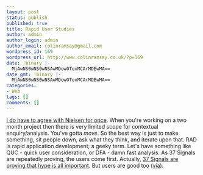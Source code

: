 ```yaml
---
layout: post
status: publish
published: true
title: Rapid User Studies
author: admin
author_login: admin
author_email: colinramsay@gmail.com
wordpress_id: 169
wordpress_url: http://www.colinramsay.co.uk/?p=169
date: !binary |-
  MjAwNS0wNS0wNSAwMDowOToxMCArMDEwMA==
date_gmt: !binary |-
  MjAwNS0wNS0wNSAwMDowOToxMCArMDEwMA==
categories:
- Web
tags: []
comments: []
---
```

<p><a href="http://www.useit.com/alertbox/20050425.html">I do have to agree with Nielsen for once</a>. When you're working on a two month project then there is very limited scope for contextual enquiry/analysis. You've gotta <em>move</em>. So the best way is just to make something, sit people down, ask what they think, and iterate upon that. RAD is rapid application development; a geeky term. Let's have something like QUC - quick user consideration, or DFA - damn fast analysis. As 37 Signals are repeatedly proving, the users come first. Actually, <a href="http://37signals.com/svn/archives2/backpack_launches_a_new_breed_of_personal_and_business_information_manager.php">37 Signals are proving that hype is all important</a>. But users are good too (<a href="http://37signals.com/svn/archives2/getting_real_with_jakob.php">via</a>).</p>
